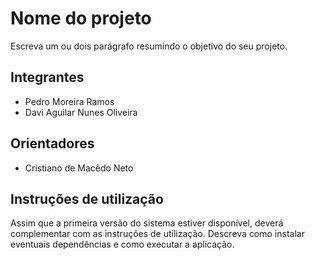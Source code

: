 # Nome do projeto
Escreva um ou dois parágrafo resumindo o objetivo do seu projeto.

## Integrantes
* Pedro Moreira Ramos
* Davi Aguilar Nunes Oliveira

## Orientadores
* Cristiano de Macêdo Neto

## Instruções de utilização
Assim que a primeira versão do sistema estiver disponível, deverá complementar com as instruções de utilização. Descreva como instalar eventuais dependências e como executar a aplicação.
